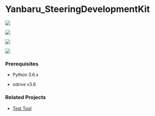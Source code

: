 # Yanbaru_SteeringDevelopmentKit

![](https://lh5.googleusercontent.com/s0o_uBn67-_nYx7tME4Y1ez-3Yynw89Re1uot-PPp2ITY4nVpGlCnB0z09w)

![](https://lh3.googleusercontent.com/Xub9O2rYzzl9CEhAcSZXRfc8yjSbBT61M0JA6gVgTcKF4g1yhijgg9GyK0BD1d4haIJYxE4acyPG1rwfgpWLuBMUulWbgzlKGZsUhZDsOgTGC3of8ypfeHLP4mrkHonaJf3avUuQug)

![](https://lh3.googleusercontent.com/3C7adcsZoFR46gr4PRAf56cPI7-eqqNGJ9vINE_bm6grZHOLhVlfuvLvIdVYC0lZHZcCZ9zJaIQc7LanQH5vQYsWSKyQ-SlHOsdrJmVZg-ndx3Jvsovy-5vWmHP-KwISCVk3XHhNEA)

![](https://lh3.googleusercontent.com/lLqsabXxkOfrllmBOwpqqI4M7E9CL9-g5QnV5nDh8c5C4WJ6wyLB9PcVA8cNBNwQsDq6Pd4xA1YGF3OkezrHic49NQwAVqZ_KESdWMhRwKcKhlHIvhCm8ACQoVpXS5dMMmz9dCPgJA)


### Prerequisites
- Python 3.6.x

- odrive v3.6


### Related Projects
* [Test Tool](https://github.com/shirokunet/PySerialGamePad)
